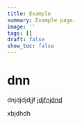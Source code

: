 ```yaml
---
title: Example
summary: Example page.
image: ''
tags: []
draft: false
show_toc: false
---
```

# dnn

dnjdjdjdjjf
[jdjfnjdnd](httpsndndnndnf)

xbjdhdh

